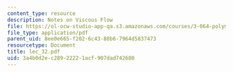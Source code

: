 ```yaml
---
content_type: resource
description: Notes on Viscous Flow
file: https://ol-ocw-studio-app-qa.s3.amazonaws.com/courses/3-064-polymer-engineering-fall-2003/3a4b0d2ec28922221acf907dad742680_lec_32.pdf
file_type: application/pdf
parent_uid: 8ee0e665-f202-6c43-88b6-7964d5837473
resourcetype: Document
title: lec_32.pdf
uid: 3a4b0d2e-c289-2222-1acf-907dad742680
---
```

